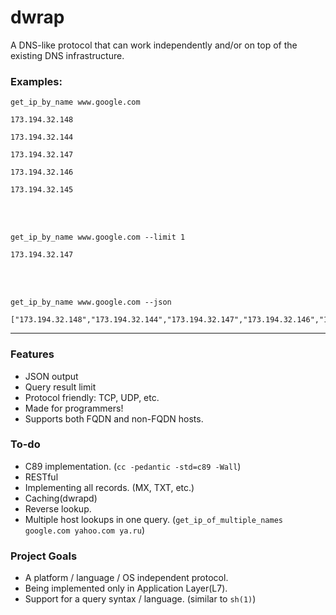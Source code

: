 # dwrap
A DNS-like protocol that can work independently and/or on top of the existing DNS infrastructure.


### Examples:

`get_ip_by_name www.google.com`
```
173.194.32.148

173.194.32.144

173.194.32.147

173.194.32.146

173.194.32.145
```
<br />
<br />

`get_ip_by_name www.google.com --limit 1`
```
173.194.32.147
```
<br />
<br />

`get_ip_by_name www.google.com --json`
```
["173.194.32.148","173.194.32.144","173.194.32.147","173.194.32.146","173.194.32.145"]
```
---

### Features
  - JSON output
  - Query result limit
  - Protocol friendly: TCP, UDP, etc.
  - Made for programmers!
  - Supports both FQDN and non-FQDN hosts.

### To-do
  - C89 implementation. (`cc -pedantic -std=c89 -Wall`)
  - RESTful
  - Implementing all records. (MX, TXT, etc.)
  - Caching(dwrapd)
  - Reverse lookup.
  - Multiple host lookups in one query. (`get_ip_of_multiple_names google.com yahoo.com ya.ru`)

### Project Goals
  - A platform / language / OS independent protocol.
  - Being implemented only in Application Layer(L7).
  - Support for a query syntax / language. (similar to `sh(1)`)

